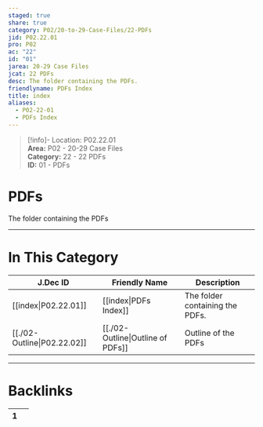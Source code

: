 ```yaml
---  
staged: true  
share: true  
category: P02/20-to-29-Case-Files/22-PDFs  
jid: P02.22.01  
pro: P02  
ac: "22"  
id: "01"  
jarea: 20-29 Case Files  
jcat: 22 PDFs  
desc: The folder containing the PDFs.  
friendlyname: PDFs Index  
title: index  
aliases:  
  - P02-22-01  
  - PDFs Index  
---  
```

  
>[!info]- Location: P02.22.01  
>**Area:** P02 - 20-29 Case Files  
>**Category:** 22 - 22 PDFs  
>**ID:** 01 - PDFs  
  
# PDFs  
  
The folder containing the PDFs  
   
  
  
---  
# In This Category  
  
| J.Dec ID                                                                                | Friendly Name                                                                                 | Description                     |  
| --------------------------------------------------------------------------------------- | --------------------------------------------------------------------------------------------- | ------------------------------- |  
| [[index\|P02.22.01]]      | [[index\|PDFs Index]]           | The folder containing the PDFs. |  
| [[./02-Outline\|P02.22.02]] | [[./02-Outline\|Outline of PDFs]] | Outline of the PDFs             |  
  
  
---  
# Backlinks  
<div><table class="dataview table-view-table"><thead class="table-view-thead"><tr class="table-view-tr-header"><th class="table-view-th"><span></span><span class="dataview small-text">1</span></th><th class="table-view-th"><span></span></th></tr></thead><tbody class="table-view-tbody"></tbody></table></div>